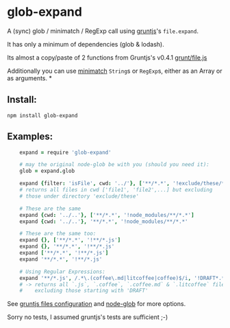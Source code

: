 # glob-expand

A (sync) glob / minimatch / RegExp call using [gruntjs](https://github.com/gruntjs/grunt)'s `file.expand`.

It has only a minimum of dependencies (glob & lodash).

Its almost a copy/paste of 2 functions from Gruntjs's v0.4.1 [grunt/file.js](https://github.com/gruntjs/grunt/blob/master/lib/grunt/file.js)

Additionally you can use [minimatch](http://github.com/isaacs/minimatch/) `String`s or `RegExp`s, either as an Array or as arguments.
*

## Install:

`npm install glob-expand`

## Examples:
```coffeescript
	expand = require 'glob-expand'

	# may the original node-glob be with you (should you need it):
	glob = expand.glob

	expand {filter: 'isFile', cwd: '../'}, ['**/*.*', '!exclude/these/**/*.*']
	# returns all files in cwd ['file1', 'file2',...] but excluding
	# those under directory 'exclude/these'

	# These are the same
	expand {cwd: '../..'}, ['**/*.*', '!node_modules/**/*.*']
	expand {cwd: '../..'}, '**/*.*', '!node_modules/**/*.*'

	# These are the same too:
	expand {}, ['**/*.*', '!**/*.js']
	expand {}, '**/*.*', '!**/*.js'
	expand ['**/*.*', '!**/*.js']
	expand '**/*.*', '!**/*.js'

	# Using Regular Expressions:
	expand '**/*.js', /.*\.(coffee\.md|litcoffee|coffee)$/i, '!DRAFT*.*'
	# -> returns all `.js`, `.coffee`, `.coffee.md` & `.litcoffee` files,
	#    excluding those starting with 'DRAFT'

```

See [gruntjs files configuration](http://gruntjs.com/configuring-tasks#files)
and [node-glob](https://github.com/isaacs/node-glob) for more options.

Sorry no tests, I assumed gruntjs's tests are sufficient ;-)